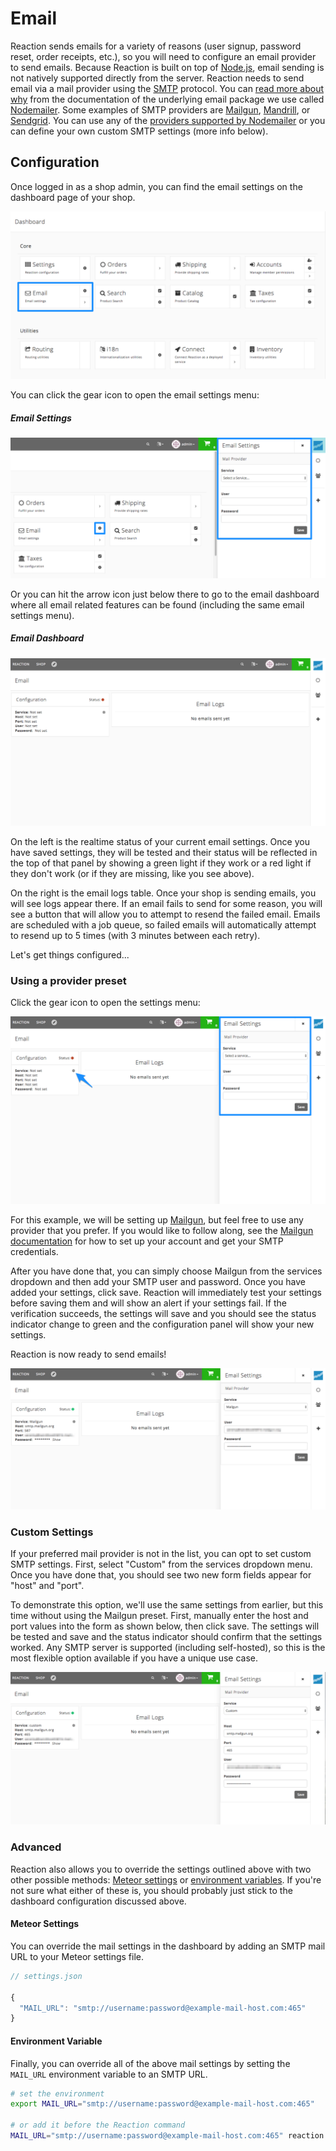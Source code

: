 # Email

Reaction sends emails for a variety of reasons (user signup, password reset, order receipts, etc.), so you will need to configure an email provider to send emails. Because Reaction is built on top of [Node.js](https://nodejs.org), email sending is not natively supported directly from the server. Reaction needs to send email via a mail provider using the [SMTP](https://en.wikipedia.org/wiki/Simple_Mail_Transfer_Protocol) protocol. You can [read more about why](https://nodemailer.com/2-0-0-beta/setup-smtp/smtp-say-what/) from the documentation of the underlying email package we use called [Nodemailer](https://github.com/nodemailer/nodemailer). Some examples of SMTP providers are [Mailgun](https://www.mailgun.com/), [Mandrill](https://www.mandrill.com/), or [Sendgrid](https://sendgrid.com/). You can use any of the [providers supported by Nodemailer](https://github.com/nodemailer/nodemailer-wellknown#supported-services) or you can define your own custom SMTP settings (more info below).

## Configuration

Once logged in as a shop admin, you can find the email settings on the dashboard page of your shop.

![](/assets/admin-email-card.png "Email Configuration")

You can click the gear icon to open the email settings menu:

##### Email Settings

![](/assets/admin-email-settings.png "Email Settings")

Or you can hit the arrow icon just below there to go to the email dashboard where all email related features can be found (including the same email settings menu).

##### Email Dashboard

![](/assets/admin-email-dashboard.png "Email Dashboard")

On the left is the realtime status of your current email settings. Once you have saved settings, they will be tested and their status will be reflected in the top of that panel by showing a green light if they work or a red light if they don't work (or if they are missing, like you see above).

On the right is the email logs table. Once your shop is sending emails, you will see logs appear there. If an email fails to send for some reason, you will see a button that will allow you to attempt to resend the failed email. Emails are scheduled with a job queue, so failed emails will automatically attempt to resend up to 5 times (with 3 minutes between each retry).

Let's get things configured...

### Using a provider preset

Click the gear icon to open the settings menu:

![](/assets/admin-email-settings-dashboard.png "Email Settings")

For this example, we will be setting up [Mailgun](https://www.mailgun.com/), but feel free to use any provider that you prefer. If you would like to follow along, see the [Mailgun documentation](https://documentation.mailgun.com/quickstart.html) for how to set up your account and get your SMTP credentials.

After you have done that, you can simply choose Mailgun from the services dropdown and then add your SMTP user and password. Once you have added your settings, click save. Reaction will immediately test your settings before saving them and will show an alert if your settings fail. If the verification succeeds, the settings will save and you should see the status indicator change to green and the configuration panel will show your new settings.

Reaction is now ready to send emails!

![](/assets/admin-email-settings-success.png "Successful Email Settings")

### Custom Settings

If your preferred mail provider is not in the list, you can opt to set custom SMTP settings. First, select "Custom" from the services dropdown menu. Once you have done that, you should see two new form fields appear for "host" and "port".

To demonstrate this option, we'll use the same settings from earlier, but this time without using the Mailgun preset. First, manually enter the host and port values into the form as shown below, then click save. The settings will be tested and save and the status indicator should confirm that the settings worked. Any SMTP server is supported (including self-hosted), so this is the most flexible option available if you have a unique use case.

![](/assets/admin-email-settings-custom.png "Custom Email Settings")

### Advanced

Reaction also allows you to override the settings outlined above with two other possible methods: [Meteor settings](http://docs.meteor.com/api/core.html#Meteor-settings) or [environment variables](https://en.wikipedia.org/wiki/Environment_variable). If you're not sure what either of these is, you should probably just stick to the dashboard configuration discussed above.

#### Meteor Settings

You can override the mail settings in the dashboard by adding an SMTP mail URL to your Meteor settings file.

```js
// settings.json

{
  "MAIL_URL": "smtp://username:password@example-mail-host.com:465"
}
```

#### Environment Variable

Finally, you can override all of the above mail settings by setting the `MAIL_URL` environment variable to an SMTP URL.

```sh
# set the environment
export MAIL_URL="smtp://username:password@example-mail-host.com:465"

# or add it before the Reaction command
MAIL_URL="smtp://username:password@example-mail-host.com:465" reaction
```
